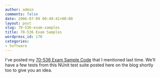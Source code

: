 ```yaml
---
author: admin
comments: false
date: 2006-07-09 00:49:41+00:00
layout: post
slug: 70-536-exam-samples
title: 70-536 Exam Samples
wordpress_id: 170
categories:
- Software
---
```


I've posted my [70-536 Exam Sample Code](http://www.particlewave.com/dot_net/MicrosoftCertificationExam70-536.php) that I mentioned last time.  We'll have a few tests from this NUnit test suite posted here on the blog shortly too to give you an idea.
